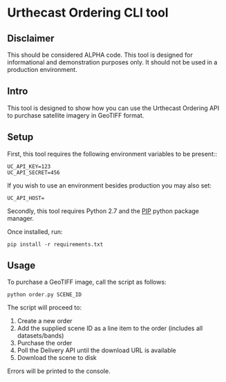 # Urthecast Ordering CLI tool

## Disclaimer

This should be considered ALPHA code. This tool is designed for informational and demonstration purposes only. It should not be used in a production environment.

## Intro

This tool is designed to show how you can use the Urthecast Ordering API to purchase satellite imagery in GeoTIFF format.

## Setup

First, this tool requires the following environment variables to be present::

```
UC_API_KEY=123
UC_API_SECRET=456
```

If you wish to use an environment besides production you may also set:

```
UC_API_HOST=
```

Secondly, this tool requires Python 2.7 and the [PIP](https://pip.pypa.io/en/stable/installing/) python package manager. 

Once installed, run:

```
pip install -r requirements.txt
```

## Usage

To purchase a GeoTIFF image, call the script as follows:

```
python order.py SCENE_ID
```

The script will proceed to:

1. Create a new order
2. Add the supplied scene ID as a line item to the order (includes all datasets/bands)
3. Purchase the order
4. Poll the Delivery API until the download URL is available
5. Download the scene to disk

Errors will be printed to the console.
